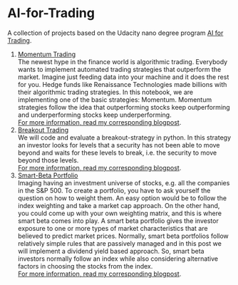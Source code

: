 # AI-for-Trading

A collection of projects based on the Udacity nano degree program [AI for Trading](https://www.udacity.com/course/ai-for-trading--nd880?irclickid=30Yx9hzggxyNRFW0Vm26Pw3CUkDWtp1zXVcm2M0&irgwc=1&utm_source=affiliate&utm_medium=&aff=2201027&utm_term=&utm_campaign=__&utm_content=&adid=786224).

1. [Momentum Trading](https://github.com/TimBstn/AI-for-Trading/blob/main/momentum.ipynb) <br>
The newest hype in the finance world is algorithmic trading. Everybody wants to implement automated trading strategies that outperform the market. Imagine just feeding data into your machine and it does the rest for you. Hedge funds like Renaissance Technologies made billions with their algorithmic trading strategies. In this notebook, we are implementing one of the basic strategies: Momentum. Momentum strategies follow the idea that outperforming stocks keep outperforming and underperforming stocks keep underperforming. <br>
[For more information, read my corresponding blogpost](https://timlearns.com/momentum-strategy-in-python/).
2. [Breakout Trading](https://github.com/TimBstn/AI-for-Trading/blob/main/breakout_strategy.ipynb) <br>
We will code and evaluate a breakout-strategy in python. In this strategy an investor looks for levels that a security has not been able to move beyond and waits for these levels to break, i.e. the security to move beyond those levels. <br>
[For more information, read my corresponding blogpost](https://timlearns.com/breakout-strategy-in-python/).
3. [Smart-Beta Portfolio](https://github.com/TimBstn/AI-for-Trading/blob/main/smart_beta.ipynb) <br>
Imaging having an investment universe of stocks, e.g. all the companies in the S&P 500. To create a portfolio, you have to ask yourself the question on how to weight them. An easy option would be to follow the index weighting and take a market cap approach. On the other hand, you could come up with your own weighting matrix, and this is where smart beta comes into play. A smart beta portfolio gives the investor exposure to one or more types of market characteristics that are believed to predict market prices. Normally, smart beta portfolios follow relatively simple rules that are passively managed and in this post we will implement a dividend yield based approach. So, smart beta investors normally follow an index while also considering alternative factors in choosing the stocks from the index. <br>
[For more information, read my corresponding blogpost](https://timlearns.com/smart-beta/).
